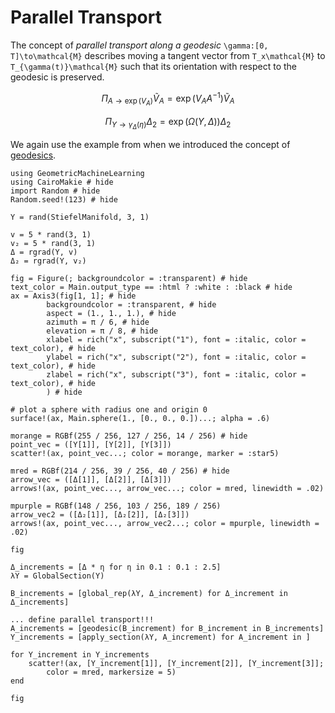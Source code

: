 # Parallel Transport

The concept of *parallel transport along a geodesic* ``\gamma:[0, T]\to\mathcal{M}`` describes moving a tangent vector from ``T_x\mathcal{M}`` to ``T_{\gamma(t)}\mathcal{M}`` such that its orientation with respect to the geodesic is preserved.

```math
\Pi_{A \to \exp(V_A)}\tilde{V}_A = \exp(V_AA^{-1})\tilde{V}_A
```

```math
\Pi_{Y \to \gamma_\Delta(\eta)}\Delta_2 = \exp(\Omega(Y, \Delta))\Delta_2
```

We again use the example from when we introduced the concept of [geodesics](@ref "Geodesic Sprays and the Exponential Map").

```@example s2_setup
using GeometricMachineLearning
using CairoMakie # hide
import Random # hide
Random.seed!(123) # hide

Y = rand(StiefelManifold, 3, 1)

v = 5 * rand(3, 1)
v₂ = 5 * rand(3, 1)
Δ = rgrad(Y, v)
Δ₂ = rgrad(Y, v₂)

fig = Figure(; backgroundcolor = :transparent) # hide
text_color = Main.output_type == :html ? :white : :black # hide
ax = Axis3(fig[1, 1]; # hide
        backgroundcolor = :transparent, # hide
        aspect = (1., 1., 1.), # hide
        azimuth = π / 6, # hide
        elevation = π / 8, # hide
        xlabel = rich("x", subscript("1"), font = :italic, color = text_color), # hide
        ylabel = rich("x", subscript("2"), font = :italic, color = text_color), # hide
        zlabel = rich("x", subscript("3"), font = :italic, color = text_color), # hide
        ) # hide

# plot a sphere with radius one and origin 0
surface!(ax, Main.sphere(1., [0., 0., 0.])...; alpha = .6)

morange = RGBf(255 / 256, 127 / 256, 14 / 256) # hide
point_vec = ([Y[1]], [Y[2]], [Y[3]])
scatter!(ax, point_vec...; color = morange, marker = :star5)

mred = RGBf(214 / 256, 39 / 256, 40 / 256) # hide
arrow_vec = ([Δ[1]], [Δ[2]], [Δ[3]])
arrows!(ax, point_vec..., arrow_vec...; color = mred, linewidth = .02)

mpurple = RGBf(148 / 256, 103 / 256, 189 / 256)
arrow_vec2 = ([Δ₂[1]], [Δ₂[2]], [Δ₂[3]])
arrows!(ax, point_vec..., arrow_vec2...; color = mpurple, linewidth = .02)

fig
```

```@example s2_retraction
Δ_increments = [Δ * η for η in 0.1 : 0.1 : 2.5]
λY = GlobalSection(Y)

B_increments = [global_rep(λY, Δ_increment) for Δ_increment in Δ_increments]

... define parallel transport!!!
A_increments = [geodesic(B_increment) for B_increment in B_increments]
Y_increments = [apply_section(λY, A_increment) for A_increment in ]

for Y_increment in Y_increments
    scatter!(ax, [Y_increment[1]], [Y_increment[2]], [Y_increment[3]]; 
        color = mred, markersize = 5)
end

fig
```